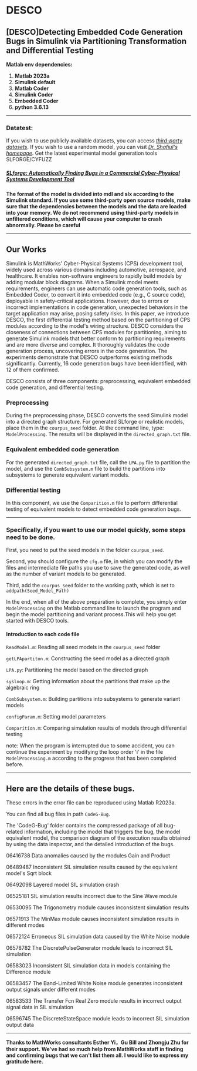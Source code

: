 # DESCO
## [DESCO]Detecting Embedded Code Generation Bugs in Simulink via Partitioning Transformation and Differential Testing
**Matlab env dependencies:**
1. **Matlab 2023a**
2. **Simulink default**
3. **Matlab Coder**
4. **Simulink Coder**
5. **Embedded Coder**
6. **python 3.6.13**
***
### Datatest:
If you wish to use publicly available datasets, you can access *[third-party datasets](https://zenodo.org/records/8217495)*. If you wish to use a random model, 
you can visit *[Dr. Shafiul's homepage](https://github.com/verivital/slsf_randgen/wiki)*. Get the latest experimental model generation tools SLFORGE/CYFUZZ

##### [SLforge: Automatically Finding Bugs in a Commercial Cyber-Physical Systems Development Tool](https://github.com/verivital/slsf_randgen/wiki#getting-slforge)
**The format of the model is divided into mdl and slx according to the Simulink standard. If you use some third-party open source models, make sure that the dependencies 
between the models and the data are loaded into your memory. We do not recommend using third-party models in unfiltered conditions, which will cause your computer
to crash abnormally. Please be careful**
***
## Our Works
Simulink is MathWorks' Cyber-Physical Systems (CPS) development tool, widely used across various domains including automotive, aerospace, and healthcare. It enables non-software engineers to rapidly build models by adding modular block diagrams. When a Simulink model meets requirements, engineers can use automatic code generation tools, such as Embedded Coder, to convert it into embedded code (e.g., C source code), deployable in safety-critical applications. However, due to errors or incorrect implementations in code generation, unexpected behaviors in the target application may arise, posing safety risks. In this paper, we introduce DESCO, the first differential testing method based on the partitioning of CPS modules according to the model's wiring structure. DESCO considers the closeness of connections between CPS modules for partitioning, aiming to generate Simulink models that better conform to partitioning requirements and are more diverse and complex. It thoroughly validates the code generation process, uncovering errors in the code generation. The experiments demonstrate that DESCO outperforms existing methods significantly. Currently, 16 code generation bugs have been identified, with 12 of them confirmed.

DESCO consists of three components: preprocessing, equivalent embedded
code generation, and differential testing. 
### Preprocessing
During the preprocessing phase, DESCO converts the seed Simulink model into a directed graph structure.
For generated SLforge or realistic models, place them in the `courpus_seed` folder. At the command line, type: ```ModelProcessing```. The results will be displayed in the `directed_graph.txt` file.


### Equivalent embedded code generation
For the generated `directed_graph.txt` file, call the `LPA.py` file to partition the model, and use the `CombSubsystem.m` file to build the partitions into subsystems to generate equivalent variant models.


### Differential testing
In this component, we use the `Comparition.m` file to perform differential testing of equivalent models to detect embedded code generation bugs.

***

### Specifically, if you want to use our model quickly, some steps need to be done.


First, you need to put the seed models in the folder `courpus_seed`.

Second, you should configure the `cfg.m` file, in which you can modify the files and intermediate file paths you use to save the generated code, as well as the number of variant models to be generated.

Third, add the `courpus_seed` folder to the working path, which is set to ```addpath(Seed_Model_Path)```

In the end, when all of the above preparation is complete, you simply enter ```ModelProcessing``` on the Matlab command line to launch the program and begin the model partitioning and variant process.This will help you get started with DESCO tools.

#### Introduction to each code file
`ReadModel.m`: Reading all seed models in the `courpus_seed` folder

`getLPApartiton.m`: Constructing the seed model as a directed graph

`LPA.py`: Partitioning the model based on the directed graph

`sysloop.m`: Getting information about the partitions that make up the algebraic ring

`CombSubsystem.m`: Building partitions into subsystems to generate variant models

`configParam.m`: Setting model parameters

`Comparition.m`: Comparing simulation results of models through differential testing


note: When the program is interrupted due to some accident, you can continue the experiment by modifying the loop order 'i' in the file ```ModelProcessing.m``` according to the progress that has been completed before.
***

## Here are the details of these bugs.
These errors in the error file can be reproduced using Matlab R2023a.

You can find all bug files in path `CodeG-Bug`.

The 'CodeG-Bug' folder contains the compressed package of all bug-related information, including the model that triggers the bug, the model equivalent model, the comparison diagram of the execution results obtained by using the data inspector, and the detailed introduction of the bugs.

06416738 Data anomalies caused by the modules Gain and Product

06489487 Inconsistent SIL simulation results caused by the equivalent model's Sqrt block

06492098 Layered model SIL simulation crash

06525181 SIL simulation results incorrect due to the Sine Wave module

06530095 The Trigonometry module causes inconsistent simulation results

06571913 The MinMax module causes inconsistent simulation results in different modes

06572124 Erroneous SIL simulation data caused by the White Noise module

06578782 The DiscretePulseGenerator module leads to incorrect SIL simulation

06583023 Inconsistent SIL simulation data in models containing the Difference module

06583457 The Band-Limited White Noise module generates inconsistent output signals under different modes

06583533 The Transfer Fcn Real Zero module results in incorrect output signal data in SIL simulation

06596745 The DiscreteStateSpace module leads to incorrect SIL simulation output data
***
**Thanks to MathWorks consultants Esther Yi，Gu Bill and Zhongju Zhu for their support. We've had so much help from MathWorks staff in finding and confirming bugs that we can't list them all. I would like to express my gratitude here.**

